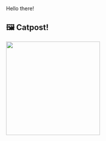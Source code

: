 Hello there!



## 🖼️ Catpost!

<sub>
    <img src="https://cdn2.thecatapi.com/images/2dt.jpg" height="256">
</sub>

